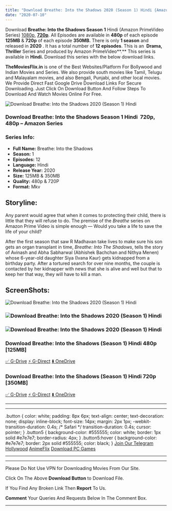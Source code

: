 ```yaml
---
title: "Download Breathe: Into the Shadows 2020 (Season 1) Hindi {Amazon PrimeVideo Series} All Episodes WeB-DL || 480p [125MB] || 720p [350MB]"
date: "2020-07-10"
---
```


Download **Breathe: Into the Shadows Season** **1** Hindi (Amazon PrimeVideo Series) [1080p](https://1moviesflix.com/1080p-movies/), [**720p**](https://1moviesflix.com/720p-movies/). All Episodes are available in **480p** of each episode **125MB** & **720p** of each episode **350MB.** There is only **1 season** and released in **2020** . It has a total number of **12 episodes**. This is an  **Drama, Thriller** Series and produced by Amazon PrimeVideo**.** This series is available in **Hindi.** Download this series with the below download links.

**TheMoviesFlix.in** is one of the Best Websites/Platform For Bollywood and Indian Movies and Series. We also provide south movies like Tamil, Telugu and Malayalam movies, and also Bengali, Punjabi, and other local movies. We Provide Direct Fast Google Drive Download Links For Secure Downloading. Just Click On Download Button And Follow Steps To Download And Watch Movies Online For Free.

![Download Breathe: Into the Shadows 2020 (Season 1) Hindi](https://i.imgur.com/DA93VH7.png)

### Download Breathe: Into the Shadows Season 1 Hindi  720p, 480p – Amazon Series 

### Series Info:

- **Full Name:** Breathe: Into the Shadows
- **Season:** 1
- **Episodes:** 12
- **Language:** Hindi
- **Release Year:** 2020
- **Size:** 125MB & 350MB
- **Quality:** 480p & 720P
- **Format:** Mkv

## Storyline:

Any parent would agree that when it comes to protecting their child, there is little that they will refuse to do. The premise of the _Breathe_ series on Amazon Prime Video is simple enough — Would you take a life to save the life of your child?

After the first season that saw R Madhavan take lives to make sure his son gets an organ transplant in time, _Breathe: Into The Shadows_, tells the story of Avinash and Abha Sabharwal (Abhishek Bachchan and Nithya Menen) whose 6-year-old daughter Siya (Ivana Kaur) gets kidnapped from a birthday party. After a tortured search for over nine months, the couple is contacted by her kidnapper with news that she is alive and well but that to keep her that way, they will have to kill a man.

## ScreenShots:

![Download Breathe: Into the Shadows 2020 (Season 1) Hindi](https://fs1.extraimage.org/2020/07/09/BITS01-38.jpg)

### ![Download Breathe: Into the Shadows 2020 (Season 1) Hindi](https://fs1.extraimage.org/2020/07/09/BITS01-1.jpg)

### ![Download Breathe: Into the Shadows 2020 (Season 1) Hindi](https://fs1.extraimage.org/2020/07/09/BITS01-7.jpg)

### Download Breathe: Into the Shadows (Season 1) Hindi 480p \[125MB\]

[✅ G-Drive](https://1moviesflix.com?a270777880=VVJYY3BCVzBKQVJhTFI1aDY0OGhkWXBlc2ZMcm1NRFlLUVFFeEZ4NElyeDYrd1NWTDltdzBDMk5GaC9wNWFEZ3V5T2xRbjF1T25EV2g4S1FKYWd5RGkvRmsvdlNGMkE3eHZQaXRwY05wSGs9) [⚡ G-Direct](https://1moviesflix.com?a270777880=VVJYY3BCVzBKQVJhTFI1aDY0OGhkWXBlc2ZMcm1NRFlLUVFFeEZ4NElyeDYrd1NWTDltdzBDMk5GaC9wNWFEZ2tpZFE5NWJpM0lMbTdUS1pFL1RNMmdUTkY3amg2NmJxNXBPZ1ZUUU5NYXM9) [⬇️ OneDrive](https://1moviesflix.com?a270777880=VVJYY3BCVzBKQVJhTFI1aDY0OGhkWXBlc2ZMcm1NRFlLUVFFeEZ4NElyeDYrd1NWTDltdzBDMk5GaC9wNWFEZ213bjFRSE85RGxFVzQvbG0yZGlUQkVYdmRsdDFLS0NPRjc0eTV6OWpnMTg9)

### Download Breathe: Into the Shadows (Season 1) Hindi 720p \[350MB\]

[✅ G-Drive](https://1moviesflix.com?a270777880=VVJYY3BCVzBKQVJhTFI1aDY0OGhkWXBlc2ZMcm1NRFlLUVFFeEZ4NElyeDYrd1NWTDltdzBDMk5GaC9wNWFEZ2o4MlQ0anhtbEFPemhBalVuUkhqQnRGb0w1UHRTSzk3dFUxSGtFZFF4NkE9) [⚡ G-Direct](https://1moviesflix.com?a270777880=VVJYY3BCVzBKQVJhTFI1aDY0OGhkWXBlc2ZMcm1NRFlLUVFFeEZ4NElyeDYrd1NWTDltdzBDMk5GaC9wNWFEZ2p6QkkrTWd6UU9YS3UweTh4WFArcWVuZEtmWFl0RExLZGx5YzZxcnZicDg9) [⬇️ OneDrive](https://1moviesflix.com?a270777880=VVJYY3BCVzBKQVJhTFI1aDY0OGhkWXBlc2ZMcm1NRFlLUVFFeEZ4NElyeDYrd1NWTDltdzBDMk5GaC9wNWFEZ3NWbFpja1NJT2ZaV3JmQjdyMFd5ZHJRdG1DUTJoMklOemdzalJBUjFlUDA9)

* * *

* * *

.button { color: white; padding: 8px 6px; text-align: center; text-decoration: none; display: inline-block; font-size: 14px; margin: 2px 1px; -webkit-transition-duration: 0.4s; /\* Safari \*/ transition-duration: 0.4s; cursor: pointer; } .button5 { background-color: #555555; color: white; border: 1px solid #e7e7e7; border-radius: 4px; } .button5:hover { background-color: #e7e7e7; border: 2px solid #555555; color: black; } [Join Our Telegram](http://gdrivepro.xyz/join.php) [Hollywood](https://moviesverse.com/) [AnimeFlix](https://animeflix.in/) [Download PC Games](https://gamesflix.net/)  

* * *

* * *

  

Please Do Not Use VPN for Downloading Movies From Our Site.

Click On The Above **Download Button** to Download File.

If You Find Any Broken Link Then **Report** To Us.

**Comment** Your Queries And Requests Below In The Comment Box.

* * *

